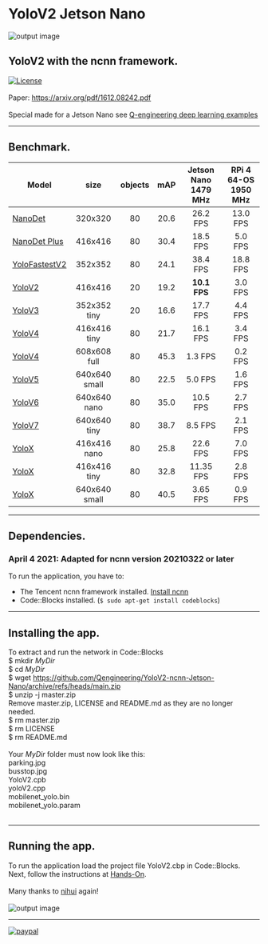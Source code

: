 # YoloV2 Jetson Nano
![output image]( https://qengineering.eu/images/test_parkV2.jpg )
## YoloV2 with the ncnn framework. <br/>
[![License](https://img.shields.io/badge/License-BSD%203--Clause-blue.svg)](https://opensource.org/licenses/BSD-3-Clause)<br/><br/>
Paper: https://arxiv.org/pdf/1612.08242.pdf<br/><br/>
Special made for a Jetson Nano see [Q-engineering deep learning examples](https://qengineering.eu/deep-learning-examples-on-raspberry-32-64-os.html)

------------

## Benchmark.
| Model  | size | objects | mAP | Jetson Nano 1479 MHz | RPi 4 64-OS 1950 MHz |
| ------------- | :-----:  | :-----:  | :-----:  | :-------------:  | :-------------: |
| [NanoDet](https://github.com/Qengineering/NanoDet-ncnn-Jetson-Nano) | 320x320 | 80 | 20.6  |  26.2 FPS | 13.0 FPS |
| [NanoDet Plus](https://github.com/Qengineering/NanoDetPlus-ncnn-Jetson-Nano) | 416x416 | 80 | 30.4  |  18.5 FPS | 5.0 FPS |
| [YoloFastestV2](https://github.com/Qengineering/YoloFastestV2-ncnn-Jetson-Nano) | 352x352  | 80 | 24.1 |  38.4 FPS | 18.8 FPS |
| [YoloV2](https://github.com/Qengineering/YoloV2-ncnn-Jetson-Nano) | 416x416  | 20 | 19.2 |  **10.1 FPS** | 3.0 FPS |
| [YoloV3](https://github.com/Qengineering/YoloV3-ncnn-Jetson-Nano) | 352x352 tiny | 20 | 16.6 | 17.7 FPS | 4.4 FPS |
| [YoloV4](https://github.com/Qengineering/YoloV4-ncnn-Jetson-Nano) | 416x416 tiny | 80 | 21.7 | 16.1 FPS | 3.4 FPS |
| [YoloV4](https://github.com/Qengineering/YoloV4-ncnn-Jetson-Nano) | 608x608 full | 80 | 45.3 | 1.3 FPS | 0.2 FPS |
| [YoloV5](https://github.com/Qengineering/YoloV5-ncnn-Jetson-Nano) | 640x640 small| 80 | 22.5 | 5.0 FPS | 1.6 FPS |
| [YoloV6](https://github.com/Qengineering/YoloV6-ncnn-Jetson-Nano) | 640x640 nano | 80 | 35.0 | 10.5 FPS | 2.7 FPS |
| [YoloV7](https://github.com/Qengineering/YoloV7-ncnn-Jetson-Nano) | 640x640 tiny| 80 | 38.7 | 8.5 FPS | 2.1 FPS |
| [YoloX](https://github.com/Qengineering/YoloX-ncnn-Jetson-Nano) | 416x416 nano | 80 | 25.8 | 22.6 FPS | 7.0 FPS |
| [YoloX](https://github.com/Qengineering/YoloX-ncnn-Jetson-Nano) | 416x416 tiny | 80 | 32.8 | 11.35 FPS | 2.8 FPS |
| [YoloX](https://github.com/Qengineering/YoloX-ncnn-Jetson-Nano) | 640x640 small | 80 | 40.5 | 3.65 FPS | 0.9 FPS |

------------

## Dependencies.
### April 4 2021: Adapted for ncnn version 20210322 or later
To run the application, you have to:
- The Tencent ncnn framework installed. [Install ncnn](https://qengineering.eu/install-ncnn-on-jetson-nano.html) <br/>
- Code::Blocks installed. (`$ sudo apt-get install codeblocks`)

------------

## Installing the app.
To extract and run the network in Code::Blocks <br/>
$ mkdir *MyDir* <br/>
$ cd *MyDir* <br/>
$ wget https://github.com/Qengineering/YoloV2-ncnn-Jetson-Nano/archive/refs/heads/main.zip <br/>
$ unzip -j master.zip <br/>
Remove master.zip, LICENSE and README.md as they are no longer needed. <br/> 
$ rm master.zip <br/>
$ rm LICENSE <br/>
$ rm README.md <br/> <br/>
Your *MyDir* folder must now look like this: <br/> 
parking.jpg <br/>
busstop.jpg <br/>
YoloV2.cpb <br/>
yoloV2.cpp <br/>
mobilenet_yolo.bin <br/>
mobilenet_yolo.param <br/><br/>

------------

## Running the app.
To run the application load the project file YoloV2.cbp in Code::Blocks.<br/> 
Next, follow the instructions at [Hands-On](https://qengineering.eu/deep-learning-examples-on-raspberry-32-64-os.html#HandsOn).<br/><br/>
Many thanks to [nihui](https://github.com/nihui/) again!<br/><br/>
![output image]( https://qengineering.eu/images/test_busV2.jpg )

------------

[![paypal](https://qengineering.eu/images/TipJarSmall4.png)](https://www.paypal.com/cgi-bin/webscr?cmd=_s-xclick&hosted_button_id=CPZTM5BB3FCYL) 


